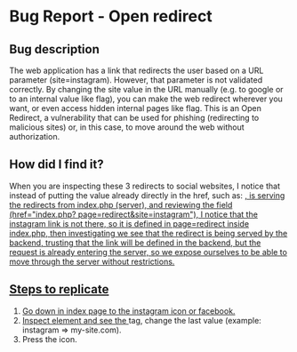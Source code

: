# Bug Report -  Open redirect

##  Bug description

The web application has a link that redirects the user based on a URL parameter (site=instagram). However, that parameter is not validated correctly. By changing the site value in the URL manually (e.g. to google or to an internal value like flag), you can make the web redirect wherever you want, or even access hidden internal pages like flag.
This is an Open Redirect, a vulnerability that can be used for phishing (redirecting to malicious sites) or, in this case, to move around the web without authorization.

## How did I find it?

When you are inspecting these 3 redirects to social websites, I notice that instead of putting the value already directly in the href, such as:
<a href="https://www.google.es"/>, is serving the redirects from index.php (server), and reviewing the field (href="index.php? page=redirect&site=instagram"), I notice that the instagram link is not there, so it is defined in page=redirect inside index.php, then investigating we see that the redirect is being served by the backend, trusting that the link will be defined in the backend, but the request is already entering the server, so we expose ourselves to be able to move through the server without restrictions.


## Steps to replicate

1. Go down in index page to the instagram icon or facebook.
2. Inspect element and see the <a> tag, change the last value (example: instagram => my-site.com).
3. Press the icon.
